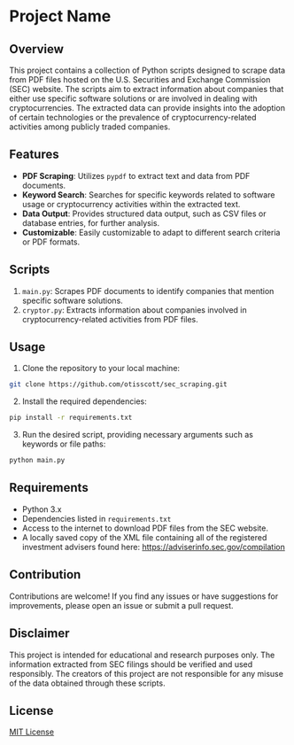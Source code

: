 # Project Name

## Overview
This project contains a collection of Python scripts designed to scrape data from PDF files hosted on the U.S. Securities and Exchange Commission (SEC) website. The scripts aim to extract information about companies that either use specific software solutions or are involved in dealing with cryptocurrencies. The extracted data can provide insights into the adoption of certain technologies or the prevalence of cryptocurrency-related activities among publicly traded companies.

## Features
- **PDF Scraping**: Utilizes `pypdf` to extract text and data from PDF documents.
- **Keyword Search**: Searches for specific keywords related to software usage or cryptocurrency activities within the extracted text.
- **Data Output**: Provides structured data output, such as CSV files or database entries, for further analysis.
- **Customizable**: Easily customizable to adapt to different search criteria or PDF formats.

## Scripts
1. `main.py`: Scrapes PDF documents to identify companies that mention specific software solutions.
2. `cryptor.py`: Extracts information about companies involved in cryptocurrency-related activities from PDF files.

## Usage
1. Clone the repository to your local machine:

```bash
git clone https://github.com/otisscott/sec_scraping.git
```

2. Install the required dependencies:

```bash
pip install -r requirements.txt
```

3. Run the desired script, providing necessary arguments such as keywords or file paths:

```bash
python main.py
```

## Requirements
- Python 3.x
- Dependencies listed in `requirements.txt`
- Access to the internet to download PDF files from the SEC website.
- A locally saved copy of the XML file containing all of the registered investment advisers found here: https://adviserinfo.sec.gov/compilation

## Contribution
Contributions are welcome! If you find any issues or have suggestions for improvements, please open an issue or submit a pull request.

## Disclaimer
This project is intended for educational and research purposes only. The information extracted from SEC filings should be verified and used responsibly. The creators of this project are not responsible for any misuse of the data obtained through these scripts.

## License
[MIT License](LICENSE)

